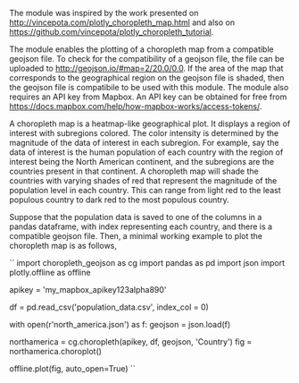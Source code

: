 The module was inspired by the work presented on http://vincepota.com/plotly_choropleth_map.html and also on https://github.com/vincepota/plotly_choropleth_tutorial.

The module enables the plotting of a choropleth map from a compatible geojson file. To check for the compatibility of a geojson file, the file can be uploaded to http://geojson.io/#map=2/20.0/0.0. If the area of the map that corresponds to the geographical region on the geojson file is shaded, then the geojson file is compatibile to be used with this module. The module also requires an API key from Mapbox. An API key can be obtained for free from https://docs.mapbox.com/help/how-mapbox-works/access-tokens/.

A choropleth map is a heatmap-like geographical plot. It displays a region of interest with subregions colored. The color intensity is determined
by the magnitude of the data of interest in each subregion. For example, say the data of interest is the human population of each country with the
region of interest being the North American continent, and the subregions are the countries present in that continent. A choropleth map will shade
the countries with varying shades of red that represent the magnitude of the population level in each country. This can range from light red to the
least populous country to dark red to the most populous country.

Suppose that the population data is saved to one of the columns in a pandas dataframe, with index representing each country, and there is a compatible geojson file. Then, a minimal working example to plot the choropleth map is as follows,

``
import choropleth_geojson as cg
import pandas as pd
import json
import plotly.offline as offline

apikey = 'my_mapbox_apikey123alpha890'

df = pd.read_csv('population_data.csv', index_col = 0)

with open(r'north_america.json') as f:
    geojson = json.load(f)
	
northamerica = cg.choropleth(apikey, df, geojson, 'Country')
fig = northamerica.choroplot()

offline.plot(fig, auto_open=True)
``

